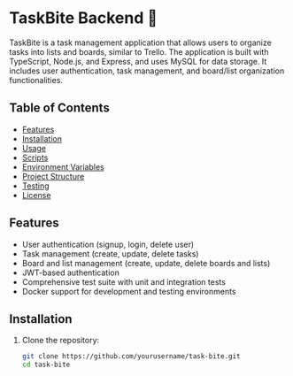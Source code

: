 # TaskBite Backend 🍪

TaskBite is a task management application that allows users to organize tasks into lists and boards, similar to Trello. The application is built with TypeScript, Node.js, and Express, and uses MySQL for data storage. It includes user authentication, task management, and board/list organization functionalities.

## Table of Contents

- [Features](#features)
- [Installation](#installation)
- [Usage](#usage)
- [Scripts](#scripts)
- [Environment Variables](#environment-variables)
- [Project Structure](#project-structure)
- [Testing](#testing)
- [License](#license)

## Features

- User authentication (signup, login, delete user)
- Task management (create, update, delete tasks)
- Board and list management (create, update, delete boards and lists)
- JWT-based authentication
- Comprehensive test suite with unit and integration tests
- Docker support for development and testing environments

## Installation

1. Clone the repository:
   ```bash
   git clone https://github.com/yourusername/task-bite.git
   cd task-bite
